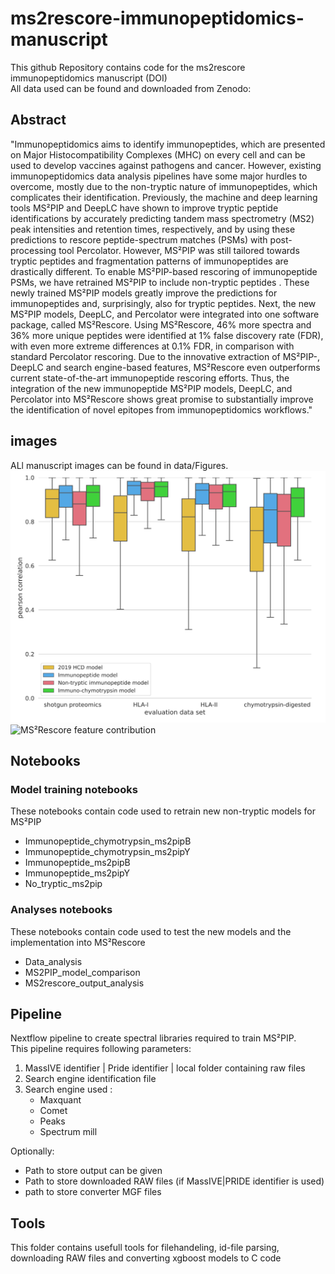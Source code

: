 # ms2rescore-immunopeptidomics-manuscript

This github Repository contains code for the ms2rescore immunopeptidomics manuscript (DOI)\
All data used can be found and downloaded from Zenodo:

## Abstract

"Immunopeptidomics aims to identify immunopeptides, which are presented on Major Histocompatibility Complexes (MHC) on every cell and can be used to develop vaccines against pathogens and cancer. However, existing immunopeptidomics data analysis pipelines have some major hurdles to overcome, mostly due to the non-tryptic nature of immunopeptides, which complicates their identification. Previously, the machine and deep learning tools MS²PIP and DeepLC have shown to improve tryptic peptide identifications by accurately predicting tandem mass spectrometry (MS2)  peak intensities and retention times, respectively, and by using these predictions to rescore peptide-spectrum matches (PSMs) with post-processing tool Percolator. However, MS²PIP was still tailored towards tryptic peptides and fragmentation patterns of immunopeptides are drastically different. To enable MS²PIP-based rescoring of immunopeptide PSMs, we have retrained MS²PIP to include non-tryptic peptides  . These newly trained MS²PIP models greatly improve the predictions for immunopeptides and, surprisingly, also for tryptic peptides. Next, the new MS²PIP models, DeepLC, and Percolator were integrated into one software package, called MS²Rescore. Using MS²Rescore, 46% more spectra and 36% more unique peptides were identified at 1% false discovery rate (FDR), with even more extreme differences at 0.1% FDR, in comparison with standard Percolator rescoring. Due to the innovative extraction of MS²PIP-, DeepLC and search engine-based features, MS²Rescore even outperforms current state-of-the-art immunopeptide rescoring efforts. Thus, the integration of the new immunopeptide MS²PIP models, DeepLC, and Percolator into MS²Rescore shows great promise to substantially improve the identification of novel epitopes from immunopeptidomics workflows."

## images
ALl manuscript images can be found in data/Figures.\
![MS²PIP model performances](https://github.com/compomics/ms2rescore-immunopeptidomics-manuscript/blob/main/notebooks/data/Figures/Figure1A.svg)
![MS²Rescore feature contribution](https://github.com/compomics/ms2rescore-immunopeptidomics-manuscript/blob/main/notebooks/data/Figures/Figure3.svg)

## Notebooks
### Model training notebooks
These notebooks contain code used to retrain new non-tryptic models for MS²PIP
* Immunopeptide_chymotrypsin_ms2pipB
* Immunopeptide_chymotrypsin_ms2pipY
* Immunopeptide_ms2pipB
* Immunopeptide_ms2pipY
* No_tryptic_ms2pip

### Analyses notebooks
These notebooks contain code used to test the new models and the implementation into MS²Rescore
* Data_analysis
* MS2PIP_model_comparison
* MS2rescore_output_analysis

## Pipeline
Nextflow pipeline to create spectral libraries required to train MS²PIP.\
This pipeline requires following parameters:
1. MassIVE identifier | Pride identifier | local folder containing raw files
1. Search engine identification file
1. Search engine used :
    * Maxquant
    * Comet
    * Peaks
    * Spectrum mill

Optionally:
* Path to store output can be given
* Path to store downloaded RAW files (if MassIVE|PRIDE identifier is used)
* path to store converter MGF files

## Tools
This folder contains usefull tools for filehandeling, id-file parsing, downloading RAW files and converting xgboost models to C code

